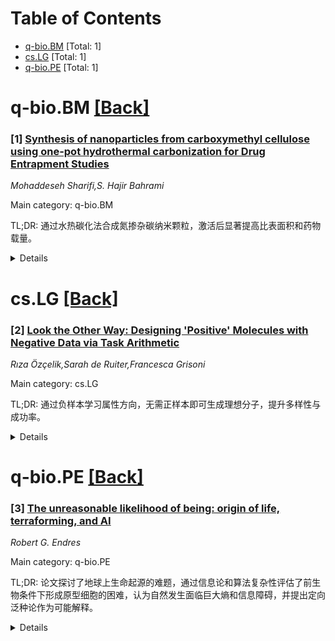 <div id=toc></div>

# Table of Contents

- [q-bio.BM](#q-bio.BM) [Total: 1]
- [cs.LG](#cs.LG) [Total: 1]
- [q-bio.PE](#q-bio.PE) [Total: 1]


<div id='q-bio.BM'></div>

# q-bio.BM [[Back]](#toc)

### [1] [Synthesis of nanoparticles from carboxymethyl cellulose using one-pot hydrothermal carbonization for Drug Entrapment Studies](https://arxiv.org/abs/2507.18299)
*Mohaddeseh Sharifi,S. Hajir Bahrami*

Main category: q-bio.BM

TL;DR: 通过水热碳化法合成氮掺杂碳纳米颗粒，激活后显著提高比表面积和药物载量。


<details>
  <summary>Details</summary>
Motivation: 研究氮源（尿素）对碳纳米颗粒性质的影响及其在药物递送中的应用潜力。

Method: 采用一锅水热碳化法（HTC）以羧甲基纤维素（CMC）和尿素为原料合成碳纳米颗粒，并通过高温激活优化性能。

Result: 尿素掺杂显著减小颗粒尺寸并增加比表面积（最高552.9 m²/g）。激活后材料具有微孔结构和高药物吸附能力，可有效封装克林霉素。

Conclusion: 合成的氮掺杂碳纳米颗粒在生物医学工程中展现出优异的药物载体性能。

Abstract: Porous nanomaterials have recently attracted a lot of attention due to
various properties and potential applications. In this study, carbon
nanoparticles (CNPs) were synthesized by the one-pot hydrothermal carbonization
(HTC) using carboxymethyl cellulose (CMC). Urea was used as the nitrogen source
for carbonization. The presence of urea in CMC solution for carbonization
resulted in CNPsu reduction in the diameter of particles from 4 micrometer to 1
micrometer. Activation process at high temperature for both the above samples
resulted in nanoparticles with diameter of 51 nm and 31 nm, respectively. The
positive effect of presence urea and its activation generated different
functional groups including C-N, N-H, and C -(triple bond)- N with increasing
aromatic rings that probably may help entrapment of drugs into them. On the
other hand, activation CNPsu (ACNPsu) has the most aromatic rings with the
lowest hydroxyl groups with 84.66% carbon and 12.29% oxygen in its structures.
ACNPs, and ACNPsu exhibited a type I isotherm indicating microporous materials
with a high surface area about 552.9 m2/g and 351.01 m2/g, respectively. The
high surface area was characteristic of activated carbons with their high
adsorption capacity. Thus, the synthesized materials were characterized using
SEM, TEM, DLS, BET, FTIR, HNMR, and TGA techniques. Finally, the encapsulation
of clindamycin drug (CD) with positive charge in different types of NPs with
negative charge was investigated for drug delivery in biomedical engineering
applications.

</details>


<div id='cs.LG'></div>

# cs.LG [[Back]](#toc)

### [2] [Look the Other Way: Designing 'Positive' Molecules with Negative Data via Task Arithmetic](https://arxiv.org/abs/2507.17876)
*Rıza Özçelik,Sarah de Ruiter,Francesca Grisoni*

Main category: cs.LG

TL;DR: 通过负样本学习属性方向，无需正样本即可生成理想分子，提升多样性与成功率。


<details>
  <summary>Details</summary>
Motivation: 解决理想分子稀缺问题，提出无需正样本的生成方法。

Method: 在负样本上训练模型，学习属性方向并反向调整生成理想分子。

Result: 在零样本设计中表现优异，提升多样性与性能。

Conclusion: 分子任务算术效率高，有望成为分子设计的标准迁移学习策略。

Abstract: The scarcity of molecules with desirable properties (i.e., 'positive'
molecules) is an inherent bottleneck for generative molecule design. To
sidestep such obstacle, here we propose molecular task arithmetic: training a
model on diverse and abundant negative examples to learn 'property directions'
$--$ without accessing any positively labeled data $--$ and moving models in
the opposite property directions to generate positive molecules. When analyzed
on 20 zero-shot design experiments, molecular task arithmetic generated more
diverse and successful designs than models trained on positive molecules.
Moreover, we employed molecular task arithmetic in dual-objective and few-shot
design tasks. We find that molecular task arithmetic can consistently increase
the diversity of designs while maintaining desirable design properties. With
its simplicity, data efficiency, and performance, molecular task arithmetic
bears the potential to become the $\textit{de-facto}$ transfer learning
strategy for de novo molecule design.

</details>


<div id='q-bio.PE'></div>

# q-bio.PE [[Back]](#toc)

### [3] [The unreasonable likelihood of being: origin of life, terraforming, and AI](https://arxiv.org/abs/2507.18545)
*Robert G. Endres*

Main category: q-bio.PE

TL;DR: 论文探讨了地球上生命起源的难题，通过信息论和算法复杂性评估了前生物条件下形成原型细胞的困难，认为自然发生面临巨大熵和信息障碍，并提出定向泛种论作为可能解释。


<details>
  <summary>Details</summary>
Motivation: 解决生命起源这一物理学和化学中的基本开放性问题，探讨原型细胞在达尔文进化之前的自发形成。

Method: 基于信息论和算法复杂性的概念框架，利用现代计算模型评估前生物条件下结构化生物信息组装的难度。

Result: 结果表明，在地球早期历史的窗口期内形成可行原型细胞面临巨大的熵和信息障碍。

Conclusion: 生命自发出现的物理原理仍是生物物理学的重要挑战，定向泛种论可能是一个逻辑开放的解释选项。

Abstract: The origin of life on Earth via the spontaneous emergence of a protocell
prior to Darwinian evolution remains a fundamental open question in physics and
chemistry. Here, we develop a conceptual framework based on information theory
and algorithmic complexity. Using estimates grounded in modern computational
models, we evaluate the difficulty of assembling structured biological
information under plausible prebiotic conditions. Our results highlight the
formidable entropic and informational barriers to forming a viable protocell
within the available window of Earth's early history. While the idea of Earth
being terraformed by advanced extraterrestrials might violate Occam's razor
from within mainstream science, directed panspermia -- originally proposed by
Francis Crick and Leslie Orgel -- remains a speculative but logically open
alternative. Ultimately, uncovering physical principles for life's spontaneous
emergence remains a grand challenge for biological physics.

</details>
